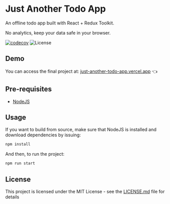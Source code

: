 # Just Another Todo App

An offline todo app built with React + Redux Toolkit.

No analytics, keep your data safe in your browser.

[![codecov](https://codecov.io/gh/arthur-melo/just-another-todo-app/branch/master/graph/badge.svg)](https://codecov.io/gh/arthur-melo/just-another-todo-app)
![License](https://img.shields.io/github/license/arthur-melo/just-another-todo-app)

## Demo

You can access the final project at: [just-another-todo-app.vercel.app](https://just-another-todo-app.vercel.app/) 👈

## Pre-requisites

- [NodeJS](https://nodejs.org)

## Usage

If you want to build from source, make sure that NodeJS is installed and download dependencies by issuing:

```bash
npm install
```

And then, to run the project:

```bash
npm run start
```

## License

This project is licensed under the MIT License - see the [LICENSE.md](LICENSE.md) file for details
